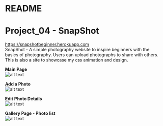 # README

# Project_04 - SnapShot
https://snapshotbeginner.herokuapp.com
<br />
SnapShot - A simple photography website to inspire beginners with the basics of photography. Users can upload photographs to share with others. This is also a site to showcase my css animation and design.


**Main Page** <br />
![alt text](https://dl.dropboxusercontent.com/s/hm5zr8c4uz57oqx/capture_09112019_142229.png?dl=0)

**Add a Photo** <br />
![alt text](https://dl.dropboxusercontent.com/s/ilooj1vy2puwq87/capture_09112019_142421.jpg?dl=0)

**Edit Photo Details** <br />
![alt text](https://dl.dropboxusercontent.com/s/sw7b8mxamtyjid8/capture_09112019_142402.jpg?dl=0)

**Gallery Page - Photo list** <br />
![alt text](https://dl.dropboxusercontent.com/s/o8dbl4ose577x7r/capture_09112019_142324.jpg?dl=0
)



